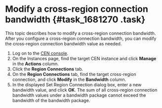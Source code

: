 # Modify a cross-region connection bandwidth {#task_1681270 .task}

This topic describes how to modify a cross-region connection bandwidth. After you configure a cross-region connection bandwidth, you can modify the cross-region connection bandwidth value as needed.

1.  Log on to the [CEN console](https://partners-intl.console.aliyun.com/#/cbn).
2.  On the Instances page, find the target CEN instance and click **Manage** in the **Actions** column.
3.  Click the **Region Connections** tab.
4.  On the **Region Connections** tab, find the target cross-region connection, and click **Modify** in the **Bandwidth** column.
5.  In the displayed Set Region Connection dialog box, enter a new bandwidth value, and click **OK**. The sum of all cross-region connection bandwidth values under a bandwidth package cannot exceed the bandwidth of the bandwidth package.

